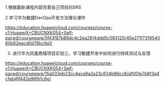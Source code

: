 
1.根据最新课程内容完善自己项目的SRS

2.学习华为敏捷DevOps开发方法理论课件

https://education.huaweicloud.com/courses/course-v1:HuaweiX+CBUCNXK054+Self-paced/courseware/5f43f87b86dc4c2ea2814ddd5c583120/45e271f731954060b62eacd0d76bc9a1/

3. 进行华为凤凰商城项目实验三，学习敏捷开发中如何进行持续测试与反馈

https://education.huaweicloud.com/courses/course-v1:HuaweiX+CBUCNXK054+Self-paced/courseware/15a033eb23cc4aca9a2a23c834b86cc8/af001e7b6f3a4c1eb4ff442e96fb1c6e/
